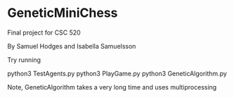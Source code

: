 # GeneticMiniChess
Final project for CSC 520

By Samuel Hodges and Isabella Samuelsson

Try running  

python3 TestAgents.py
python3 PlayGame.py
python3 GeneticAlgorithm.py

Note, GeneticAlgorithm takes a very long time and uses multiprocessing
